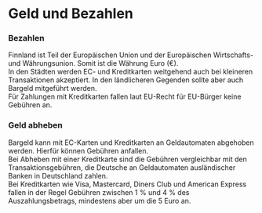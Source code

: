 # Geld und Bezahlen

### Bezahlen

Finnland ist Teil der Europäischen Union und der Europäischen Wirtschafts- und Währungsunion. Somit ist die Währung Euro (€).  
In den Städten werden EC- und Kreditkarten weitgehend auch bei kleineren Transaktionen akzeptiert. In den ländlicheren Gegenden sollte aber auch Bargeld mitgeführt werden.  
Für Zahlungen mit Kreditkarten fallen laut EU-Recht für EU-Bürger keine Gebühren an.

### Geld abheben

Bargeld kann mit EC-Karten und Kreditkarten an Geldautomaten abgehoben werden. Hierfür können Gebühren anfallen.  
Bei Abheben mit einer Kreditkarte sind die Gebühren vergleichbar mit den Transaktionsgebühren, die Deutsche an Geldautomaten ausländischer Banken in Deutschland zahlen.  
Bei Kreditkarten wie Visa, Mastercard, Diners Club und American Express fallen in der Regel Gebühren zwischen 1 % und 4 % des Auszahlungsbetrags, mindestens aber um die 5 Euro an. 